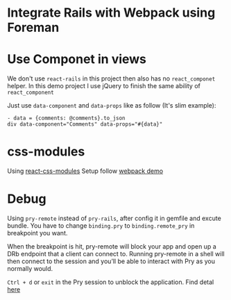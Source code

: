 # Integrate Rails with Webpack using Foreman


# Use Componet in views
We don't use `react-rails` in this project then also has no `react_componet` helper.
In this demo project I use jQuery to finish the same ability of `react_component`

Just use `data-component` and `data-props` like as follow (It's slim example): 

```
- data = {comments: @comments}.to_json
div data-component="Comments" data-props="#{data}"
```

# css-modules

Using [react-css-modules](https://github.com/gajus/react-css-modules) 
Setup follow [webpack demo](https://github.com/css-modules/webpack-demo)


# Debug

Using `pry-remote` instead of `pry-rails`, after config it in gemfile and excute bundle.
You have to change `binding.pry` to `binding.remote_pry` in breakpoint you want.

When the breakpoint is hit, pry-remote will block your app and open up a DRb endpoint that a client can connect to. Running pry-remote in a shell will then connect to the session and you’ll be able to interact with Pry as you normally would.

`Ctrl + d` or `exit` in the Pry session to unblock the application. Find detal [here](https://www.bignerdranch.com/blog/debugging-remote-processes-with-pry-remote/)